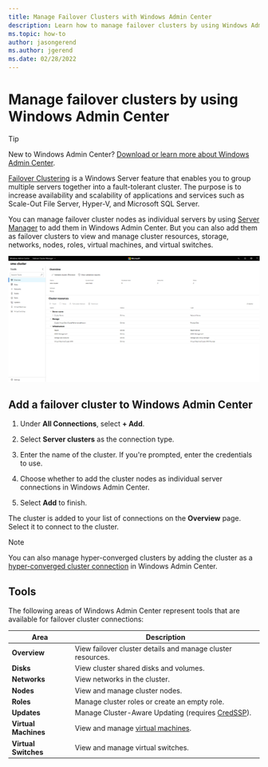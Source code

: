 ```yaml
---
title: Manage Failover Clusters with Windows Admin Center
description: Learn how to manage failover clusters by using Windows Admin Center.
ms.topic: how-to
author: jasongerend
ms.author: jgerend
ms.date: 02/28/2022
---
```


# Manage failover clusters by using Windows Admin Center

> [!Tip]
> New to Windows Admin Center?
> [Download or learn more about Windows Admin Center](../overview.md).

[Failover Clustering](../../../failover-clustering/failover-clustering-overview.md) is a Windows Server feature that enables you to group multiple servers together into a fault-tolerant cluster. The purpose is to increase availability and scalability of applications and services such as Scale-Out File Server, Hyper-V, and Microsoft SQL Server.

You can manage failover cluster nodes as individual servers by using [Server Manager](manage-servers.md) to add them in Windows Admin Center. But you can also add them as failover clusters to view and manage cluster resources, storage, networks, nodes, roles, virtual machines, and virtual switches.

![Screenshot of the list of cluster resources in Windows Admin Center.](../media/manage-failover-clusters/fcm-overview.png)

## Add a failover cluster to Windows Admin Center

1. Under **All Connections**, select **+ Add**.

2. Select **Server clusters** as the connection type.

3. Enter the name of the cluster. If you're prompted, enter the credentials to use.

4. Choose whether to add the cluster nodes as individual server connections in Windows Admin Center.

5. Select **Add** to finish.

The cluster is added to your list of connections on the **Overview** page. Select it to connect to the cluster.

> [!NOTE]
> You can also manage hyper-converged clusters by adding the cluster as a [hyper-converged cluster connection](manage-hyper-converged.md) in Windows Admin Center.

## Tools

The following areas of Windows Admin Center represent tools that are available for failover cluster connections:

| Area | Description |
| ---- | ----------- |
| **Overview** | View failover cluster details and manage cluster resources. |
| **Disks** | View cluster shared disks and volumes. |
| **Networks** | View networks in the cluster. |
| **Nodes** | View and manage cluster nodes. |
| **Roles** | Manage cluster roles or create an empty role. |
| **Updates** | Manage Cluster-Aware Updating (requires [CredSSP](../understand/faq.yml#does-windows-admin-center-use-credssp-)). |
| **Virtual Machines** | View and manage [virtual machines](manage-virtual-machines.md). |
| **Virtual Switches** | View and manage virtual switches. |
